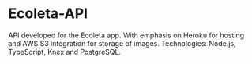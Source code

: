 # Ecoleta-API
API developed for the Ecoleta app. With emphasis on Heroku for hosting and AWS S3 integration for storage of images.  Technologies: Node.js, TypeScript, Knex and PostgreSQL.
